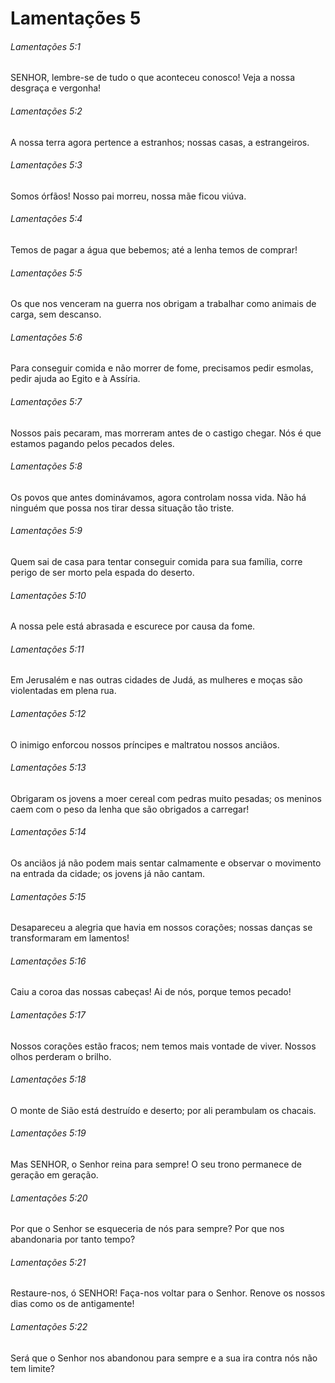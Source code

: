 # Lamentações 5

###### Lamentações 5:1

SENHOR, lembre-se de tudo o que aconteceu conosco! Veja a nossa desgraça e vergonha!

###### Lamentações 5:2

A nossa terra agora pertence a estranhos; nossas casas, a estrangeiros.

###### Lamentações 5:3

Somos órfãos! Nosso pai morreu, nossa mãe ficou viúva.

###### Lamentações 5:4

Temos de pagar a água que bebemos; até a lenha temos de comprar!

###### Lamentações 5:5

Os que nos venceram na guerra nos obrigam a trabalhar como animais de carga, sem descanso.

###### Lamentações 5:6

Para conseguir comida e não morrer de fome, precisamos pedir esmolas, pedir ajuda ao Egito e à Assíria.

###### Lamentações 5:7

Nossos pais pecaram, mas morreram antes de o castigo chegar. Nós é que estamos pagando pelos pecados deles.

###### Lamentações 5:8

Os povos que antes dominávamos, agora controlam nossa vida. Não há ninguém que possa nos tirar dessa situação tão triste.

###### Lamentações 5:9

Quem sai de casa para tentar conseguir comida para sua família, corre perigo de ser morto pela espada do deserto.

###### Lamentações 5:10

A nossa pele está abrasada e escurece por causa da fome.

###### Lamentações 5:11

Em Jerusalém e nas outras cidades de Judá, as mulheres e moças são violentadas em plena rua.

###### Lamentações 5:12

O inimigo enforcou nossos príncipes e maltratou nossos anciãos.

###### Lamentações 5:13

Obrigaram os jovens a moer cereal com pedras muito pesadas; os meninos caem com o peso da lenha que são obrigados a carregar!

###### Lamentações 5:14

Os anciãos já não podem mais sentar calmamente e observar o movimento na entrada da cidade; os jovens já não cantam.

###### Lamentações 5:15

Desapareceu a alegria que havia em nossos corações; nossas danças se transformaram em lamentos!

###### Lamentações 5:16

Caiu a coroa das nossas cabeças! Ai de nós, porque temos pecado!

###### Lamentações 5:17

Nossos corações estão fracos; nem temos mais vontade de viver. Nossos olhos perderam o brilho.

###### Lamentações 5:18

O monte de Sião está destruído e deserto; por ali perambulam os chacais.

###### Lamentações 5:19

Mas SENHOR, o Senhor reina para sempre! O seu trono permanece de geração em geração.

###### Lamentações 5:20

Por que o Senhor se esqueceria de nós para sempre? Por que nos abandonaria por tanto tempo?

###### Lamentações 5:21

Restaure-nos, ó SENHOR! Faça-nos voltar para o Senhor. Renove os nossos dias como os de antigamente!

###### Lamentações 5:22

Será que o Senhor nos abandonou para sempre e a sua ira contra nós não tem limite?

